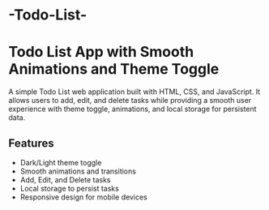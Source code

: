 # -Todo-List-
# Todo List App with Smooth Animations and Theme Toggle

A simple Todo List web application built with HTML, CSS, and JavaScript. It allows users to add, edit, and delete tasks while providing a smooth user experience with theme toggle, animations, and local storage for persistent data.

## Features
- Dark/Light theme toggle
- Smooth animations and transitions
- Add, Edit, and Delete tasks
- Local storage to persist tasks
- Responsive design for mobile devices
